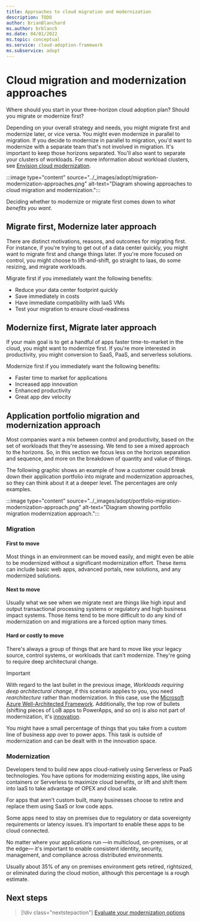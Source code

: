 ```yaml
---
title: Approaches to cloud migration and modernization
description: TODO
author: BrianBlanchard
ms.author: brblanch
ms.date: 04/01/2022
ms.topic: conceptual
ms.service: cloud-adoption-framework
ms.subservice: adopt
---
```

<!--Acrolinx:96, TODO: meta description, more content -->
# Cloud migration and modernization approaches

Where should you start in your three-horizon cloud adoption plan? Should you migrate or modernize first?

Depending on your overall strategy and needs, you might migrate first and modernize later, or vice versa. You might even modernize in parallel to migration. If you decide to modernize in parallel to migration, you'd want to modernize with a separate team that's not involved in migration. It's important to keep those horizons separated. You'll also want to separate your clusters of workloads. For more information about workload clusters, see [Envision cloud modernization](../modernize/envision-cloud-modernization.md#step-3-define--track-clusters-of-workloads-based-on-the-motivation).

:::image type="content" source="../_images/adopt/migration-modernization-approaches.png" alt-text="Diagram showing approaches to cloud migration and modernization.":::

Deciding whether to modernize or migrate first comes down to *what benefits you want*.

## Migrate first, Modernize later approach

There are distinct motivations, reasons, and outcomes for migrating first. For instance, if you're trying to get out of a data center quickly, you might want to migrate first and change things later. If you're more focused on control, you might choose to lift-and-shift, go straight to Iaas, do some resizing, and migrate workloads.

Migrate first if you immediately want the following benefits:

- Reduce your data center footprint quickly
- Save immediately in costs
- Have immediate compatibility with IaaS VMs
- Test your migration to ensure cloud-readiness

## Modernize first, Migrate later approach

If your main goal is to get a handful of apps faster time-to-market in the cloud, you might want to modernize first. If you're more interested in productivity, you might conversion to SaaS, PaaS, and serverless solutions.

Modernize first if you immediately want the following benefits:

- Faster time to market for applications
- Increased app innovation
- Enhanced productivity
- Great app dev velocity

## Application portfolio migration and modernization approach

Most companies want a mix between control and productivity, based on the set of workloads that they're assessing. We tend to see a mixed approach to the horizons. So, in this section we focus less on the horizon separation and sequence, and more on the breakdown of quantity and value of things.

The following graphic shows an example of how a customer could break down their application portfolio into migrate and modernization approaches, so they can think about it at a deeper level. The percentages are only examples.

:::image type="content" source="../_images/adopt/portfolio-migration-modernization-approach.png" alt-text="Diagram showing portfolio migration modernization approach.":::

### Migration

#### First to move

Most things in an environment can be moved easily, and might even be able to be modernized without a significant modernization effort. These items can include basic web apps, advanced portals, new solutions, and any modernized solutions.

#### Next to move

Usually what we see when we migrate next are things like high input and output transactional processing systems or regulatory and high business impact systems. Those items tend to be more difficult to do any kind of modernization on and migrations are a forced option many times.

#### Hard or costly to move

There's always a group of things that are hard to move like your legacy source, control systems, or workloads that can't modernize. They're going to require deep architectural change.

> [!IMPORTANT]
> With regard to the last bullet in the previous image, *Workloads requiring deep architectural change*, if this scenario applies to you, you need *rearchitecture* rather than modernization. In this case, use the [Microsoft Azure Well-Architected Framework](/azure/architecture/framework/). Additionally, the top row of bullets (shifting pieces of LoB apps to PowerApps, and so on) is also not part of modernization, it's [innovation](../innovate/index.md).

You might have a small percentage of things that you take from a custom line of business app over to power apps. This task is outside of modernization and can be dealt with in the innovation space.

### Modernization

Developers tend to build new apps cloud-natively using Serverless or PaaS technologies. You have options for modernizing existing apps, like using containers or Serverless to maximize cloud benefits, or lift and shift them into IaaS to take advantage of OPEX and cloud scale.

For apps that aren't custom built, many businesses choose to retire and replace them using SaaS or low code apps. 

Some apps need to stay on premises due to regulatory or data sovereignty requirements or latency issues. It’s important to enable these apps to be cloud connected.

No matter where your applications run —in multicloud, on-premises, or at the edge— it's important to enable consistent identity, security, management, and compliance across distributed environments.

Usually about 35% of any on premises environment gets retired, rightsized, or eliminated during the cloud motion, although this percentage is a rough estimate.

## Next steps

> [!div class="nextstepaction"]
> [Evaluate your modernization options](../modernize/evaluate-modernization-options.md)
